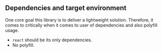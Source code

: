 ## Dependencies and target environment

One core goal this library is to deliver a lightweight solution. Therefore, it comes to critically when it comes to user of dependencies and also polyfill usage.

- `react` should be its only dependencies.
- No polyfill.

